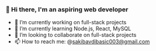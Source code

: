 ### 👋 Hi there, I'm an aspiring web developer

- 🔭 I’m currently working on full-stack projects
- 🌱 I’m currently learning Node.js, React, MySQL
- 👯 I’m looking to collaborate on full-stack projects
- 📫 How to reach me: @sakibavdibasic003@gmail.com
